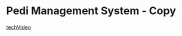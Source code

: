 # Pedi Management System - Copy

[techVideo](https://github.com/RadaGathee/Pedi-Management-System---Login-UI/blob/master/techGitVideo.mp4)
